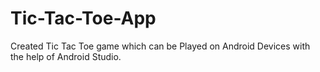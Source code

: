 # Tic-Tac-Toe-App
Created Tic Tac Toe game which can be Played on Android Devices with the help of Android Studio.
